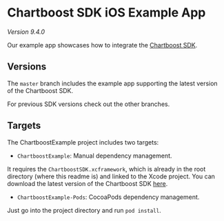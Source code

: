 # Chartboost SDK iOS Example App

*Version 9.4.0*

Our example app showcases how to integrate the [Chartboost SDK]([https://answers.chartboost.com/en-us/child_article/ios](https://developers.chartboost.com/docs/monetization-ios-get-started)).

## Versions

The `master` branch includes the example app supporting the latest version of the Chartboost SDK.

For previous SDK versions check out the other branches.

## Targets

The ChartboostExample project includes two targets: 

- `ChartboostExample`: Manual dependency management. 

It requires the `ChartboostSDK.xcframework`, which is already in the root directory (where this readme is) and linked to the Xcode project.
You can download the latest version of the Chartboost SDK [here](http://www.chartboo.st/sdk/ios).

- `ChartboostExample-Pods`: CocoaPods dependency management. 

 Just go into the project directory and run `pod install`.
